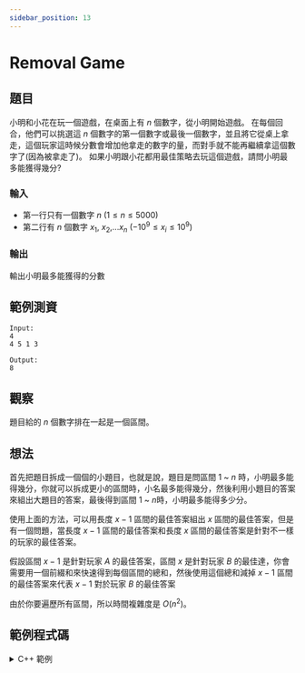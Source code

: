 ```yaml
---
sidebar_position: 13
---
```


Removal Game
===

## 題目

小明和小花在玩一個遊戲，在桌面上有 $n$ 個數字，從小明開始遊戲。
在每個回合，他們可以挑選這 $n$ 個數字的第一個數字或最後一個數字，並且將它從桌上拿走，這個玩家這時候分數會增加他拿走的數字的量，而對手就不能再繼續拿這個數字了(因為被拿走了)。
如果小明跟小花都用最佳策略去玩這個遊戲，請問小明最多能獲得幾分?

### 輸入
- 第一行只有一個數字 $n$ ($1 \le n \le 5000$)
- 第二行有 $n$ 個數字 $x_1$, $x_2$,...$x_n$ ($-10^9 \le x_i \le 10^9$)

### 輸出
輸出小明最多能獲得的分數

## 範例測資
```
Input:
4
4 5 1 3

Output:
8
```

## 觀察
題目給的 $n$ 個數字排在一起是一個區間。

## 想法
首先把題目拆成一個個的小題目，也就是說，題目是問區間 $1$ \~ $n$ 時，小明最多能得幾分，你就可以拆成更小的區間時，小名最多能得幾分，然後利用小題目的答案來組出大題目的答案，最後得到區間 $1$ \~ $n$時，小明最多能得多少分。

使用上面的方法，可以用長度 $x-1$ 區間的最佳答案組出 $x$ 區間的最佳答案，但是有一個問題，當長度 $x-1$ 區間的最佳答案和長度 $x$ 區間的最佳答案是針對不一樣的玩家的最佳答案。

假設區間 $x-1$ 是針對玩家 $A$ 的最佳答案，區間 $x$ 是針對玩家 $B$ 的最佳達，你會需要用一個前綴和來快速得到每個區間的總和，然後使用這個總和減掉 $x-1$ 區間的最佳答案來代表 $x-1$ 對於玩家 $B$ 的最佳答案

由於你要遍歷所有區間，所以時間複雜度是 $O(n^2)$。

## 範例程式碼

<details>
<summary>C++ 範例</summary>

```cpp
#include <bits/stdc++.h>
using namespace std;
long long int dp[5010][5010];
long long int a[5010];
long long int Pre[5010];
void rec(int l,int r){
    if(l == r){
        dp[l][r] = a[l];
        return;
    }
    if(dp[l + 1][r] == -1e18) rec(l + 1, r);
    dp[l][r] = max(dp[l][r], a[l] + Pre[r] - Pre[l] - dp[l + 1][r]);
    if(dp[l][r - 1] == -1e18) rec(l, r - 1);
    dp[l][r] = max(dp[l][r], a[r] + Pre[r - 1] - Pre[l - 1] - dp[l][r - 1]);
    return;
}
int main() {
    for(int i = 1; i <= 5000; i++) {
        for(int j = 1; j <= 5000; j++) {
            dp[i][j] = -1e18;
        }
    }
    int n;
    cin >> n;
    for(int i = 1; i <=n ; i++) {
        cin >> a[i];
        Pre[i] = a[i] + Pre[i - 1];
    }
    rec(1, n);
    cout << dp[1][n];
    return 0;
}
```

</details>